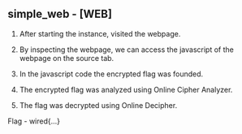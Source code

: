 ## simple_web - [WEB]

1. After starting the instance, visited the webpage.

2. By inspecting the webpage, we can access the javascript of the webpage on the source tab.

3. In the javascript code the encrypted flag was founded.

4. The encrypted flag was analyzed using Online Cipher Analyzer.

5. The flag was decrypted using Online Decipher.

Flag - wired{...}

